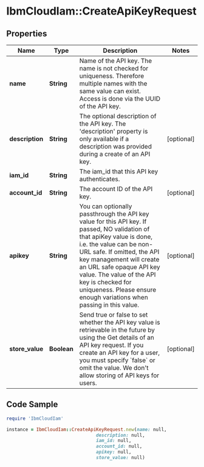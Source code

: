 # IbmCloudIam::CreateApiKeyRequest

## Properties

Name | Type | Description | Notes
------------ | ------------- | ------------- | -------------
**name** | **String** | Name of the API key. The name is not checked for uniqueness. Therefore multiple names with the same value can exist. Access is done via the UUID of the API key. | 
**description** | **String** | The optional description of the API key. The &#39;description&#39; property is only available if a description was provided during a create of an API key. | [optional] 
**iam_id** | **String** | The iam_id that this API key authenticates. | 
**account_id** | **String** | The account ID of the API key. | [optional] 
**apikey** | **String** | You can optionally passthrough the API key value for this API key. If passed, NO validation of that apiKey value is done, i.e. the value can be non-URL safe. If omitted, the API key management will create an URL safe opaque API key value. The value of the API key is checked for uniqueness. Please ensure enough variations when passing in this value. | [optional] 
**store_value** | **Boolean** | Send true or false to set whether the API key value is retrievable in the future by using the Get details of an API key request. If you create an API key for a user, you must specify &#x60;false&#x60; or omit the value. We don&#39;t allow storing of API keys for users. | [optional] 

## Code Sample

```ruby
require 'IbmCloudIam'

instance = IbmCloudIam::CreateApiKeyRequest.new(name: null,
                                 description: null,
                                 iam_id: null,
                                 account_id: null,
                                 apikey: null,
                                 store_value: null)
```


